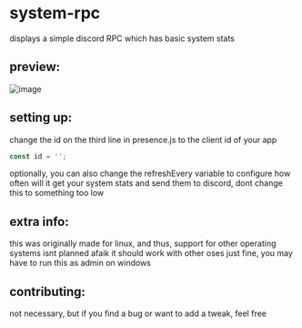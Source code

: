 # system-rpc
displays a simple discord RPC which has basic system stats

## preview:
![image](https://github.com/DvidPiDev/system-rpc/assets/79283415/ad024192-b49a-4062-828f-372e6b608d0f)

## setting up:
change the id on the third line in presence.js to the client id of your app
```js
const id = '';
```

optionally, you can also change the refreshEvery variable to configure how often will it get your system stats and send them to discord, dont change this to something too low

## extra info:
this was originally made for linux, and thus, support for other operating systems isnt planned
afaik it should work with other oses just fine, you may have to run this as admin on windows

## contributing:
not necessary, but if you find a bug or want to add a tweak, feel free
